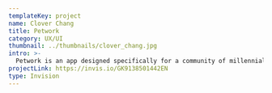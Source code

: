 ```yaml
---
templateKey: project
name: Clover Chang
title: Petwork
category: UX/UI
thumbnail: ../thumbnails/clover_chang.jpg
intro: >-
  Petwork is an app designed specifically for a community of millennials pet owners, which encourages them to communicate and exchange pet care knowledge in the hope of transitioning a first-time pet owner to an experienced pet owner.
projectLink: https://invis.io/GK9138501442EN
type: Invision
---
```

